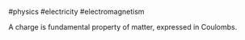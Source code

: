 #physics #electricity #electromagnetism 

A charge is fundamental property of matter, expressed in Coulombs.